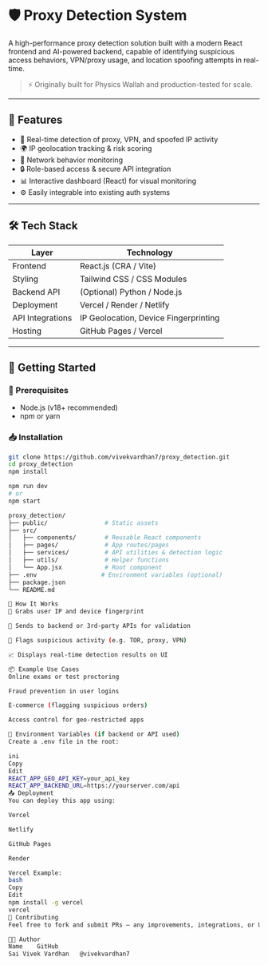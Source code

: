 # 🛡️ Proxy Detection System

A high-performance proxy detection solution built with a modern React frontend and AI-powered backend, capable of identifying suspicious access behaviors, VPN/proxy usage, and location spoofing attempts in real-time.

> ⚡ Originally built for Physics Wallah and production-tested for scale.

---

## 📌 Features

- 🚀 Real-time detection of proxy, VPN, and spoofed IP activity
- 🌍 IP geolocation tracking & risk scoring
- 📡 Network behavior monitoring
- 🔒 Role-based access & secure API integration
- 📊 Interactive dashboard (React) for visual monitoring
- ⚙️ Easily integrable into existing auth systems

---

## 🛠️ Tech Stack

| Layer        | Technology                    |
|--------------|-------------------------------|
| Frontend     | React.js (CRA / Vite)         |
| Styling      | Tailwind CSS / CSS Modules    |
| Backend API  | (Optional) Python / Node.js   |
| Deployment   | Vercel / Render / Netlify     |
| API Integrations | IP Geolocation, Device Fingerprinting |
| Hosting      | GitHub Pages / Vercel         |

---

## 🚀 Getting Started

### 🔧 Prerequisites

- Node.js (v18+ recommended)
- npm or yarn

### 📥 Installation

```bash
git clone https://github.com/vivekvardhan7/proxy_detection.git
cd proxy_detection
npm install

npm run dev
# or
npm start

proxy_detection/
├── public/                # Static assets
├── src/
│   ├── components/        # Reusable React components
│   ├── pages/             # App routes/pages
│   ├── services/          # API utilities & detection logic
│   ├── utils/             # Helper functions
│   └── App.jsx            # Root component
├── .env                  # Environment variables (optional)
├── package.json
└── README.md

🧠 How It Works
📍 Grabs user IP and device fingerprint

🧪 Sends to backend or 3rd-party APIs for validation

🚩 Flags suspicious activity (e.g. TOR, proxy, VPN)

📈 Displays real-time detection results on UI

📦 Example Use Cases
Online exams or test proctoring

Fraud prevention in user logins

E-commerce (flagging suspicious orders)

Access control for geo-restricted apps

🔐 Environment Variables (if backend or API used)
Create a .env file in the root:

ini
Copy
Edit
REACT_APP_GEO_API_KEY=your_api_key
REACT_APP_BACKEND_URL=https://yourserver.com/api
📤 Deployment
You can deploy this app using:

Vercel

Netlify

GitHub Pages

Render

Vercel Example:
bash
Copy
Edit
npm install -g vercel
vercel
🤝 Contributing
Feel free to fork and submit PRs — any improvements, integrations, or UI updates are welcome!

🧑‍💻 Author
Name	GitHub
Sai Vivek Vardhan	@vivekvardhan7
